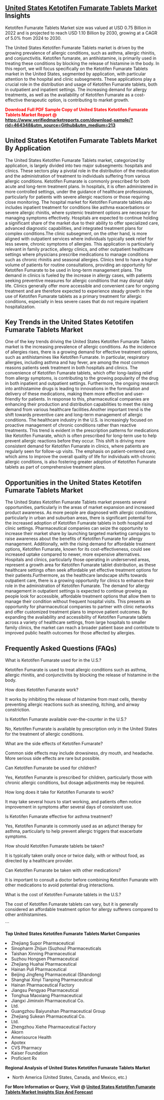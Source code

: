 <h2><a href="https://www.verifiedmarketreports.com/download-sample/?rid=464348&amp;utm_source=Github&amp;utm_medium=213" target="_blank">United States Ketotifen Fumarate Tablets Market</a> Insights</h2><p>Ketotifen Fumarate Tablets Market size was valued at USD 0.75 Billion in 2022 and is projected to reach USD 1.10 Billion by 2030, growing at a CAGR of 5.0% from 2024 to 2030.</p><p><p>The United States Ketotifen Fumarate Tablets market is driven by the growing prevalence of allergic conditions, such as asthma, allergic rhinitis, and conjunctivitis. Ketotifen fumarate, an antihistamine, is primarily used in treating these conditions by blocking the release of histamine in the body. In this report, we will focus specifically on the Ketotifen Fumarate Tablets market in the United States, segmented by application, with particular attention to the hospital and clinic subsegments. These applications play a crucial role in the distribution and usage of Ketotifen Fumarate tablets, both in outpatient and inpatient settings. The increasing demand for allergy treatments, as well as the availability of Ketotifen Fumarate as a cost-effective therapeutic option, is contributing to market growth. <strong><p><span class=""><span style="color: #ff0000;"><strong>Download Full PDF Sample Copy of United States Ketotifen Fumarate Tablets Market Report</strong> @ </span><a href="https://www.verifiedmarketreports.com/download-sample/?rid=464348&amp;utm_source=Github&amp;utm_medium=213" target="_blank">https://www.verifiedmarketreports.com/download-sample/?rid=464348&amp;utm_source=Github&amp;utm_medium=213</a></span></p></strong></p><h2>United States Ketotifen Fumarate Tablets Market By Application</h2><p>The United States Ketotifen Fumarate Tablets market, categorized by application, is largely divided into two major subsegments: hospitals and clinics. These sectors play a pivotal role in the distribution of the medication and the administration of treatment to individuals suffering from various allergic conditions. Ketotifen Fumarate is commonly prescribed for both acute and long-term treatment plans. In hospitals, it is often administered in more controlled settings, under the guidance of healthcare professionals, particularly for patients with severe allergic reactions or those requiring close monitoring. The hospital market for Ketotifen Fumarate tablets also includes inpatient treatment for conditions like asthma exacerbations or severe allergic rhinitis, where systemic treatment options are necessary for managing symptoms effectively. Hospitals are expected to continue holding a significant share of the market due to their ability to offer specialized care, advanced diagnostic capabilities, and integrated treatment plans for complex conditions.The clinic subsegment, on the other hand, is more aligned with outpatient services where individuals typically seek relief for less severe, chronic symptoms of allergies. This application is particularly relevant in family practice, allergy clinics, and other outpatient healthcare settings where physicians prescribe medications to manage conditions such as chronic rhinitis and seasonal allergies. Clinics tend to have a higher volume of patients for routine consultations, providing an opportunity for Ketotifen Fumarate to be used in long-term management plans. The demand in clinics is fueled by the increase in allergy cases, with patients seeking preventive measures for allergic conditions that may disrupt daily life. Clinics generally offer more accessible and convenient care for ongoing treatment and are therefore expected to experience steady growth in the use of Ketotifen Fumarate tablets as a primary treatment for allergic conditions, especially in less severe cases that do not require inpatient hospitalization.</p><h2>Key Trends in the United States Ketotifen Fumarate Tablets Market</h2><p>One of the key trends driving the United States Ketotifen Fumarate Tablets market is the increasing prevalence of allergic conditions. As the incidence of allergies rises, there is a growing demand for effective treatment options, such as antihistamines like Ketotifen Fumarate. In particular, respiratory allergies, including asthma and hay fever, are among the most common reasons patients seek treatment in both hospitals and clinics. The convenience of Ketotifen Fumarate tablets, which offer long-lasting relief from allergy symptoms, is contributing to the growing popularity of the drug in both inpatient and outpatient settings. Furthermore, the ongoing research into antihistamine drugs is leading to innovations in the formulation and delivery of these medications, making them more effective and user-friendly for patients. In response to this, pharmaceutical companies are enhancing their production and distribution capabilities to meet the rising demand from various healthcare facilities.Another important trend is the shift towards preventive care and long-term management of allergic conditions. The healthcare industry in the U.S. is increasingly focused on proactive management of chronic conditions rather than reactive treatments. This trend is evident in the prescription patterns for medications like Ketotifen Fumarate, which is often prescribed for long-term use to help prevent allergic reactions before they occur. This shift is driving more consistent demand for Ketotifen Fumarate in clinics, where patients are regularly seen for follow-up visits. The emphasis on patient-centered care, which aims to improve the overall quality of life for individuals with chronic allergic conditions, is also fostering greater adoption of Ketotifen Fumarate tablets as part of comprehensive treatment plans.</p><h2>Opportunities in the United States Ketotifen Fumarate Tablets Market</h2><p>The United States Ketotifen Fumarate Tablets market presents several opportunities, particularly in the areas of market expansion and increased product awareness. As more people are diagnosed with allergic conditions, particularly in urban and suburban areas, there is significant potential for the increased adoption of Ketotifen Fumarate tablets in both hospital and clinic settings. Pharmaceutical companies can seize the opportunity to increase their market share by launching targeted marketing campaigns to raise awareness about the benefits of Ketotifen Fumarate for allergy management. Additionally, with the rising demand for affordable treatment options, Ketotifen Fumarate, known for its cost-effectiveness, could see increased uptake compared to newer, more expensive alternatives. Hospitals and clinics, particularly those operating in underserved areas, represent a growth area for Ketotifen Fumarate tablet distribution, as these healthcare settings often seek affordable yet effective treatment options for their patients.Furthermore, as the healthcare landscape shifts towards outpatient care, there is a growing opportunity for clinics to enhance their role in the administration of Ketotifen Fumarate. The demand for allergy management in outpatient settings is expected to continue growing as people look for accessible, affordable treatment options that allow them to manage their condition without frequent hospital visits. This presents an opportunity for pharmaceutical companies to partner with clinic networks and offer customized treatment plans to improve patient outcomes. By expanding the availability and accessibility of Ketotifen Fumarate tablets across a variety of healthcare settings, from large hospitals to smaller family clinics, the market can reach a broader patient base and contribute to improved public health outcomes for those affected by allergies.</p><h2>Frequently Asked Questions (FAQs)</h2><p>What is Ketotifen Fumarate used for in the U.S.?</p><p>Ketotifen Fumarate is used to treat allergic conditions such as asthma, allergic rhinitis, and conjunctivitis by blocking the release of histamine in the body.</p><p>How does Ketotifen Fumarate work?</p><p>It works by inhibiting the release of histamine from mast cells, thereby preventing allergic reactions such as sneezing, itching, and airway constriction.</p><p>Is Ketotifen Fumarate available over-the-counter in the U.S.?</p><p>No, Ketotifen Fumarate is available by prescription only in the United States for the treatment of allergic conditions.</p><p>What are the side effects of Ketotifen Fumarate?</p><p>Common side effects may include drowsiness, dry mouth, and headache. More serious side effects are rare but possible.</p><p>Can Ketotifen Fumarate be used for children?</p><p>Yes, Ketotifen Fumarate is prescribed for children, particularly those with chronic allergic conditions, but dosage adjustments may be required.</p><p>How long does it take for Ketotifen Fumarate to work?</p><p>It may take several hours to start working, and patients often notice improvement in symptoms after several days of consistent use.</p><p>Is Ketotifen Fumarate effective for asthma treatment?</p><p>Yes, Ketotifen Fumarate is commonly used as an adjunct therapy for asthma, particularly to help prevent allergic triggers that exacerbate symptoms.</p><p>How should Ketotifen Fumarate tablets be taken?</p><p>It is typically taken orally once or twice daily, with or without food, as directed by a healthcare provider.</p><p>Can Ketotifen Fumarate be taken with other medications?</p><p>It is important to consult a doctor before combining Ketotifen Fumarate with other medications to avoid potential drug interactions.</p><p>What is the cost of Ketotifen Fumarate tablets in the U.S.?</p><p>The cost of Ketotifen Fumarate tablets can vary, but it is generally considered an affordable treatment option for allergy sufferers compared to other antihistamines.</p>```</p><p><strong>Top United States Ketotifen Fumarate Tablets Market Companies</strong></p><div data-test-id=""><p><li>Zhejiang Supor Pharmaceutical</li><li> Sinopharm Zhijun (Suzhou) Pharmaceuticals</li><li> Taishan Xinning Pharmaceutical</li><li> Suzhou Hongsen Pharmaceutical</li><li> Zhejiang Huahai Pharmaceutical</li><li> Hainan Puli Pharmaceutical</li><li> Beijing Jingfeng Pharmaceutical (Shandong)</li><li> Shanghai Xinyi Tianping Pharmaceutical</li><li> Hainan Pharmaceutical Factory</li><li> Jiangsu Pengyao Pharmaceutical</li><li> Tonghua Maoxiang Pharmaceutical</li><li> Jiangxi Jiminxin Pharmaceutical Co.</li><li> Ltd.</li><li> Guangzhou Baiyunshan Pharmaceutical Group</li><li> Zhejiang Sukean Pharmaceutical Co.</li><li> Ltd.</li><li> Zhengzhou Xiehe Pharmaceutical Factory</li><li> Akorn</li><li> Amerisource Health</li><li> Apotex</li><li> CVS Pharmacy</li><li> Kaiser Foundation</li><li> Proficient Rx</li></p><div><strong>Regional Analysis of&nbsp;United States Ketotifen Fumarate Tablets Market</strong></div><ul><li dir="ltr"><p dir="ltr">North America&nbsp;(United States, Canada, and Mexico, etc.)</p></li></ul><p><strong>For More Information or Query, Visit @&nbsp;</strong><strong><a href="https://www.verifiedmarketreports.com/product/ketotifen-fumarate-tablets-market/?utm_source=Github&amp;utm_medium=213" target="_blank">United States Ketotifen Fumarate Tablets Market Insights Size And Forecast</a></strong></p></div>
